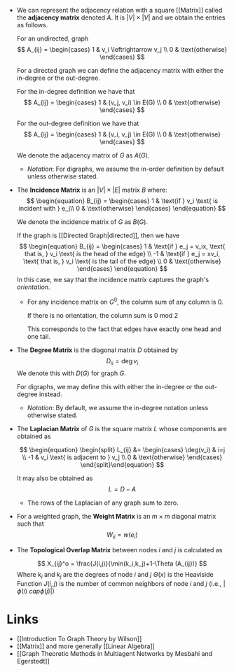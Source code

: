 * We can represent the adjacency relation with a square [[Matrix]] called the **adjacency matrix** denoted $A$. It is $|V| \times |V|$ and we obtain the entries as follows. 
  
  For an undirected, graph 
  $$
  A_{ij} = \begin{cases}
  1 & v_i \leftrightarrow v_j \\ 
  0 & \text{otherwise}
  \end{cases}
  $$
  
  For a directed graph we can define the adjacency matrix with either the in-degree or the out-degree.
  
  For the in-degree definition we have that 
  $$
  A_{ij} = \begin{cases}
  1 & (v_j, v_i) \in E(G) \\ 
  0 & \text{otherwise}
  \end{cases}
  $$
  
  For the out-degree definition we have that 
   $$
  A_{ij} = \begin{cases}
  1 & (v_i, v_j) \in E(G) \\ 
  0 & \text{otherwise}
  \end{cases}
  $$
  
  We denote the adjacency matrix of $G$ as $A(G)$.
	* *Notation*: For digraphs, we assume the in-order definition by default unless otherwise stated.

* The **Incidence Matrix** is an $|V|\times |E|$ matrix $B$ where: 
  $$
  \begin{equation}
  B_{ij} = 
  \begin{cases}
  1 & \text{if } v_i \text{ is incident with } e_j\\
  0 & \text{otherwise}
  \end{cases} 
  \end{equation}
  $$
  
  We denote the incidence matrix of $G$ as $B(G)$.
  
  If the graph is [[Directed Graph|directed]], then we have
  $$
  \begin{equation}
  B_{ij} = 
  \begin{cases}
  1 & \text{if } e_j = v_ix, \text{ that is, } v_i \text{ is the head of the edge} \\
  -1 & \text{if } e_j = xv_i, \text{ that is, } v_i \text{ is the tail of the edge} \\
  0 & \text{otherwise}
  \end{cases} 
  \end{equation}
  $$
  In this case, we say that the incidence matrix captures the graph's *orientation*. 
	* For any incidence matrix on $G^0$, the column sum of any column is $0$.
	  
	  If there is no orientation, the column sum is $0 \text{ mod } 2$
	  
	  This corresponds to the fact that edges have exactly one head and one tail.  


* The **Degree Matrix** is the diagonal matrix $D$ obtained by
  $$
  D_{ii}=\deg v_i
  $$
  We denote this with $D(G)$ for graph $G$.
  
  For digraphs, we may define this with either the in-degree or the out-degree instead.
	* *Notation*: By default, we assume the in-degree notation unless otherwise stated. 

* The **Laplacian Matrix** of $G$ is the square matrix $L$ whose components are obtained as 
  
  $$
  \begin{equation} \begin{split}
  L_{ij} &= \begin{cases} 
  \deg(v_i) & i=j \\
  -1 & v_i \text{ is adjacent to } v_j \\
  0 & \text{otherwise}
  \end{cases}
  \end{split}\end{equation}
  $$
  
  It may also be obtained as 
  $$
  L=D-A
  $$
	* The rows of the Laplacian of any graph sum to zero. 

* For a weighted graph, the **Weight Matrix** is an $m\times m$ diagonal matrix such that 
  $$
  W_{ii} = w(e_i)
  $$

* The **Topological Overlap Matrix** between nodes $i$ and $j$ is calculated as 
  
  $$
  X_{ij}^o = \frac{J(i,j)}{\min(k_i,k_j)+1-\Theta (A_{ij})}
  $$
  Where $k_i$ and $k_j$ are the degrees of node $i$ and $j$
  $\Theta(x)$ is the Heaviside Function
  $J(i,j)$ is the number of common neighbors of node $i$ and $j$ (i.e., $|\phi(i)\ cap \phi(j)|$) 
 
# Links
* [[Introduction To Graph Theory by Wilson]]
* [[Matrix]] and more generally [[Linear Algebra]]
* [[Graph Theoretic Methods in Multiagent Networks by Mesbahi and Egerstedt]]